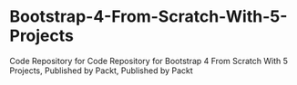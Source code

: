 # Bootstrap-4-From-Scratch-With-5-Projects
Code Repository for Code Repository for Bootstrap 4 From Scratch With 5 Projects, Published by Packt, Published by Packt
